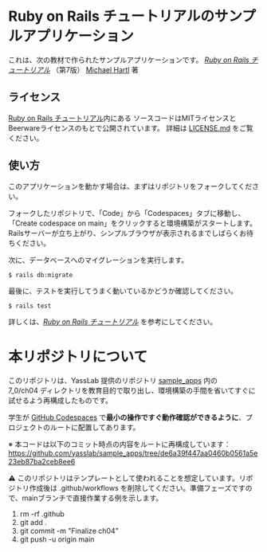 # Ruby on Rails チュートリアルのサンプルアプリケーション

これは、次の教材で作られたサンプルアプリケーションです。
[*Ruby on Rails チュートリアル*](https://railstutorial.jp/)
（第7版）
[Michael Hartl](https://www.michaelhartl.com/) 著

## ライセンス

[Ruby on Rails チュートリアル](https://railstutorial.jp/)内にある
ソースコードはMITライセンスとBeerwareライセンスのもとで公開されています。
詳細は [LICENSE.md](LICENSE.md) をご覧ください。

## 使い方

このアプリケーションを動かす場合は、まずはリポジトリをフォークしてください。

フォークしたリポジトリで、「Code」から「Codespaces」タブに移動し、
「Create codespace on main」をクリックすると環境構築がスタートします。
Railsサーバーが立ち上がり、シンプルブラウザが表示されるまでしばらくお待ちください。

次に、データベースへのマイグレーションを実行します。

```
$ rails db:migrate
```

最後に、テストを実行してうまく動いているかどうか確認してください。

```
$ rails test
```

詳しくは、[*Ruby on Rails チュートリアル*](https://railstutorial.jp/)
を参考にしてください。

# 本リポジトリについて

このリポジトリは、YassLab 提供のリポジトリ [sample_apps](https://github.com/yasslab/sample_apps) 内の  
7_0/ch04 ディレクトリを教育目的で取り出し、環境構築の手間を省いてすぐに試せるよう再構成したものです。  

学生が [GitHub Codespaces](https://github.com/features/codespaces) で**最小の操作ですぐ動作確認ができるように**、プロジェクトのルートに配置してあります。  

※ 本コードは以下のコミット時点の内容をルートに再構成しています：  
https://github.com/yasslab/sample_apps/tree/de6a39f447aa0460b0561a5e23eb87ba2ceb8ee6  

⚠️ このリポジトリはテンプレートとして使われることを想定しています。リポジトリ作成後は .github/workflows を削除してください。準備フェーズですので、mainブランチで直接作業する例を示します。  

1. rm -rf .github
1. git add .
1. git commit -m "Finalize ch04"
1. git push -u origin main

